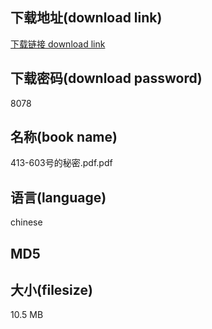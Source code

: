 ## 下载地址(download link)
[下载链接 download link](https://tutu365.netlify.app/?s=413-603%E5%8F%B7%E7%9A%84%E7%A7%98%E5%AF%86.pdf)

## 下载密码(download password)
8078

## 名称(book name)
413-603号的秘密.pdf.pdf

## 语言(language)
chinese

## MD5


## 大小(filesize)
10.5 MB
